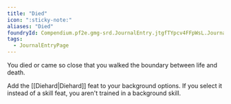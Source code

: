 ```yaml
---
title: "Died"
icon: ":sticky-note:"
aliases: "Died"
foundryId: Compendium.pf2e.gmg-srd.JournalEntry.jtgfTYpcv4FFpWsL.JournalEntryPage.TNiWvoZ10uZM2Q6T
tags:
  - JournalEntryPage
---
```

You died or came so close that you walked the boundary between life and death.

Add the [[Diehard|Diehard]] feat to your background options. If you select it instead of a skill feat, you aren't trained in a background skill.